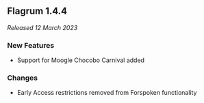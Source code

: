 ## Flagrum 1.4.4

_Released 12 March 2023_

### New Features

- Support for Moogle Chocobo Carnival added

### Changes

- Early Access restrictions removed from Forspoken functionality